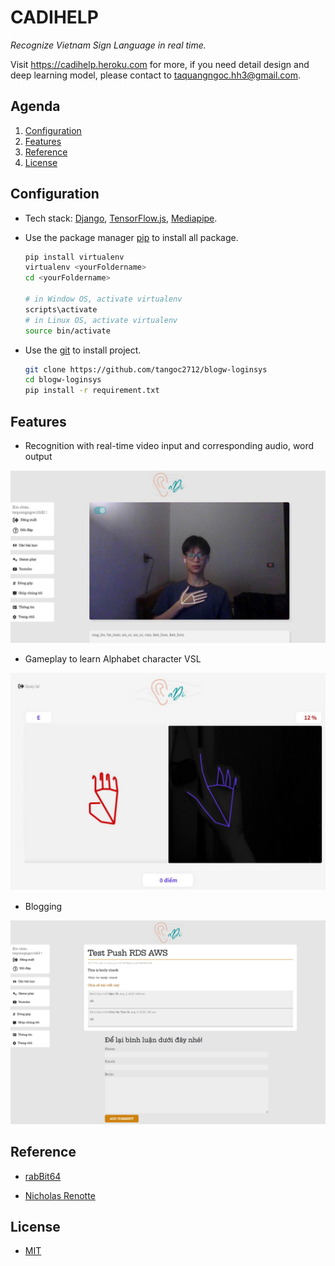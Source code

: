# CADIHELP 

_Recognize Vietnam Sign Language in real time._

Visit https://cadihelp.heroku.com for more, if you need detail design and deep learning model, please contact to taquangngoc.hh3@gmail.com.

## Agenda
1. [Configuration](#configuration)  
2. [Features](#features)
3. [Reference](#reference)
4. [License](#license)

## Configuration
-   Tech stack: [Django](https://www.djangoproject.com/), [TensorFlow.js](https://www.tensorflow.org/js), [Mediapipe](https://google.github.io/mediapipe/).
-   Use the package manager [pip](https://pip.pypa.io/en/stable/) to install all package.

    ```bash
    pip install virtualenv
    virtualenv <yourFoldername>
    cd <yourFoldername>

    # in Window OS, activate virtualenv
    scripts\activate
    # in Linux OS, activate virtualenv
    source bin/activate
    ```

-   Use the [git](https://git-scm.com/) to install project.

    ```bash
    git clone https://github.com/tangoc2712/blogw-loginsys
    cd blogw-loginsys
    pip install -r requirement.txt
    ```
## Features
- Recognition with real-time video input and corresponding audio, word output

 ![](images\main.png)

 - Gameplay to learn Alphabet character VSL

![](images\game.png)

- Blogging

![](images\blog.jpeg)

## Reference
- [rabBit64](https://github.com/LeeYongchao/Sign-language-recognition-with-RNN-and-Mediapipe)

- [Nicholas Renotte](https://github.com/nicknochnack/ActionDetectionforSignLanguage)
## License

-   [MIT](https://choosealicense.com/licenses/mit/)
